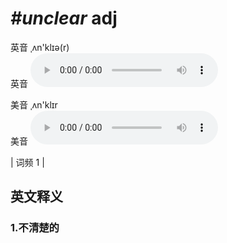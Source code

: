 # ***\#unclear*** adj
英音 ˌʌn'klɪə(r)  
英音
<audio src="./media/unclear1.aac" controls="controls"></audio>

美音 ˌʌn'klɪr  
美音
<audio src="./media/unclear2.aac" controls="controls"></audio>



| 词频 1 |  

英文释义
---
### 1.**不清楚的**  


